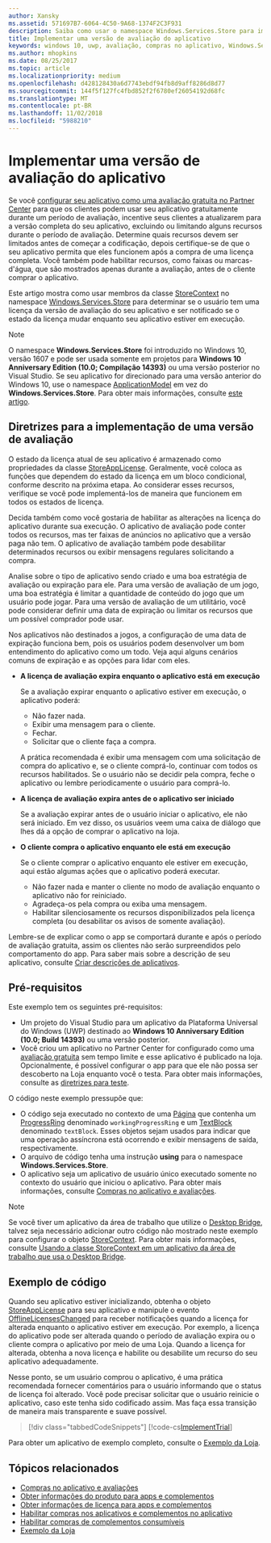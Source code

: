 ```yaml
---
author: Xansky
ms.assetid: 571697B7-6064-4C50-9A68-1374F2C3F931
description: Saiba como usar o namespace Windows.Services.Store para implementar uma versão de avaliação do seu aplicativo.
title: Implementar uma versão de avaliação do aplicativo
keywords: windows 10, uwp, avaliação, compras no aplicativo, Windows.Services.Store
ms.author: mhopkins
ms.date: 08/25/2017
ms.topic: article
ms.localizationpriority: medium
ms.openlocfilehash: d428128430a6d7743ebdf94fb8d9aff8286d8d77
ms.sourcegitcommit: 144f5f127fc4fbd852f2f6780ef26054192d68fc
ms.translationtype: MT
ms.contentlocale: pt-BR
ms.lasthandoff: 11/02/2018
ms.locfileid: "5988210"
---
```

# <a name="implement-a-trial-version-of-your-app"></a>Implementar uma versão de avaliação do aplicativo

Se você [configurar seu aplicativo como uma avaliação gratuita no Partner Center](../publish/set-app-pricing-and-availability.md#free-trial) para que os clientes podem usar seu aplicativo gratuitamente durante um período de avaliação, incentive seus clientes a atualizarem para a versão completa do seu aplicativo, excluindo ou limitando alguns recursos durante o período de avaliação. Determine quais recursos devem ser limitados antes de começar a codificação, depois certifique-se de que o seu aplicativo permita que eles funcionem após a compra de uma licença completa. Você também pode habilitar recursos, como faixas ou marcas-d'água, que são mostrados apenas durante a avaliação, antes de o cliente comprar o aplicativo.

Este artigo mostra como usar membros da classe [StoreContext](https://msdn.microsoft.com/library/windows/apps/windows.services.store.storecontext.aspx) no namespace [Windows.Services.Store](https://msdn.microsoft.com/library/windows/apps/windows.services.store.aspx) para determinar se o usuário tem uma licença da versão de avaliação do seu aplicativo e ser notificado se o estado da licença mudar enquanto seu aplicativo estiver em execução. 

> [!NOTE]
> O namespace **Windows.Services.Store** foi introduzido no Windows 10, versão 1607 e pode ser usada somente em projetos para **Windows 10 Anniversary Edition (10.0; Compilação 14393)** ou uma versão posterior no Visual Studio. Se seu aplicativo for direcionado para uma versão anterior do Windows 10, use o namespace [ApplicationModel](https://msdn.microsoft.com/library/windows/apps/windows.applicationmodel.store.aspx) em vez do **Windows.Services.Store**. Para obter mais informações, consulte [este artigo](exclude-or-limit-features-in-a-trial-version-of-your-app.md).

## <a name="guidelines-for-implementing-a-trial-version"></a>Diretrizes para a implementação de uma versão de avaliação

O estado da licença atual de seu aplicativo é armazenado como propriedades da classe [StoreAppLicense](https://msdn.microsoft.com/library/windows/apps/windows.services.store.storeapplicense.aspx). Geralmente, você coloca as funções que dependem do estado da licença em um bloco condicional, conforme descrito na próxima etapa. Ao considerar esses recursos, verifique se você pode implementá-los de maneira que funcionem em todos os estados de licença.

Decida também como você gostaria de habilitar as alterações na licença do aplicativo durante sua execução. O aplicativo de avaliação pode conter todos os recursos, mas ter faixas de anúncios no aplicativo que a versão paga não tem. O aplicativo de avaliação também pode desabilitar determinados recursos ou exibir mensagens regulares solicitando a compra.

Analise sobre o tipo de aplicativo sendo criado e uma boa estratégia de avaliação ou expiração para ele. Para uma versão de avaliação de um jogo, uma boa estratégia é limitar a quantidade de conteúdo do jogo que um usuário pode jogar. Para uma versão de avaliação de um utilitário, você pode considerar definir uma data de expiração ou limitar os recursos que um possível comprador pode usar.

Nos aplicativos não destinados a jogos, a configuração de uma data de expiração funciona bem, pois os usuários podem desenvolver um bom entendimento do aplicativo como um todo. Veja aqui alguns cenários comuns de expiração e as opções para lidar com eles.

-   **A licença de avaliação expira enquanto o aplicativo está em execução**

    Se a avaliação expirar enquanto o aplicativo estiver em execução, o aplicativo poderá:

    -   Não fazer nada.
    -   Exibir uma mensagem para o cliente.
    -   Fechar.
    -   Solicitar que o cliente faça a compra.

    A prática recomendada é exibir uma mensagem com uma solicitação de compra do aplicativo e, se o cliente comprá-lo, continuar com todos os recursos habilitados. Se o usuário não se decidir pela compra, feche o aplicativo ou lembre periodicamente o usuário para comprá-lo.

-   **A licença de avaliação expira antes de o aplicativo ser iniciado**

    Se a avaliação expirar antes de o usuário iniciar o aplicativo, ele não será iniciado. Em vez disso, os usuários veem uma caixa de diálogo que lhes dá a opção de comprar o aplicativo na loja.

-   **O cliente compra o aplicativo enquanto ele está em execução**

    Se o cliente comprar o aplicativo enquanto ele estiver em execução, aqui estão algumas ações que o aplicativo poderá executar.

    -   Não fazer nada e manter o cliente no modo de avaliação enquanto o aplicativo não for reiniciado.
    -   Agradeça-os pela compra ou exiba uma mensagem.
    -   Habilitar silenciosamente os recursos disponibilizados pela licença completa (ou desabilitar os avisos de somente avaliação).

Lembre-se de explicar como o app se comportará durante e após o período de avaliação gratuita, assim os clientes não serão surpreendidos pelo comportamento do app. Para saber mais sobre a descrição de seu aplicativo, consulte [Criar descrições de aplicativos](https://msdn.microsoft.com/library/windows/apps/mt148529).

## <a name="prerequisites"></a>Pré-requisitos

Este exemplo tem os seguintes pré-requisitos:
* Um projeto do Visual Studio para um aplicativo da Plataforma Universal do Windows (UWP) destinado ao **Windows 10 Anniversary Edition (10.0; Build 14393)** ou uma versão posterior.
* Você criou um aplicativo no Partner Center for configurado como uma [avaliação gratuita](https://msdn.microsoft.com/windows/uwp/publish/set-app-pricing-and-availability) sem tempo limite e esse aplicativo é publicado na loja. Opcionalmente, é possível configurar o app para que ele não possa ser descoberto na Loja enquanto você o testa. Para obter mais informações, consulte as [diretrizes para teste](in-app-purchases-and-trials.md#testing).

O código neste exemplo pressupõe que:
* O código seja executado no contexto de uma [Página](https://msdn.microsoft.com/library/windows/apps/windows.ui.xaml.controls.page.aspx) que contenha um [ProgressRing](https://msdn.microsoft.com/library/windows/apps/windows.ui.xaml.controls.progressring.aspx) denominado ```workingProgressRing``` e um [TextBlock](https://msdn.microsoft.com/library/windows/apps/windows.ui.xaml.controls.textblock.aspx) denominado ```textBlock```. Esses objetos sejam usados para indicar que uma operação assíncrona está ocorrendo e exibir mensagens de saída, respectivamente.
* O arquivo de código tenha uma instrução **using** para o namespace **Windows.Services.Store**.
* O aplicativo seja um aplicativo de usuário único executado somente no contexto do usuário que iniciou o aplicativo. Para obter mais informações, consulte [Compras no aplicativo e avaliações](in-app-purchases-and-trials.md#api_intro).

> [!NOTE]
> Se você tiver um aplicativo da área de trabalho que utilize o [Desktop Bridge](https://developer.microsoft.com/windows/bridges/desktop), talvez seja necessário adicionar outro código não mostrado neste exemplo para configurar o objeto [StoreContext](https://msdn.microsoft.com/library/windows/apps/windows.services.store.storecontext.aspx). Para obter mais informações, consulte [Usando a classe StoreContext em um aplicativo da área de trabalho que usa o Desktop Bridge](in-app-purchases-and-trials.md#desktop).

## <a name="code-example"></a>Exemplo de código

Quando seu aplicativo estiver inicializando, obtenha o objeto [StoreAppLicense](https://msdn.microsoft.com/library/windows/apps/windows.services.store.storeapplicense.aspx) para seu aplicativo e manipule o evento [OfflineLicensesChanged](https://docs.microsoft.com/uwp/api/windows.services.store.storecontext.offlinelicenseschanged) para receber notificações quando a licença for alterada enquanto o aplicativo estiver em execução. Por exemplo, a licença do aplicativo pode ser alterada quando o período de avaliação expira ou o cliente compra o aplicativo por meio de uma Loja. Quando a licença for alterada, obtenha a nova licença e habilite ou desabilite um recurso do seu aplicativo adequadamente.

Nesse ponto, se um usuário comprou o aplicativo, é uma prática recomendada fornecer comentários para o usuário informando que o status de licença foi alterado. Você pode precisar solicitar que o usuário reinicie o aplicativo, caso este tenha sido codificado assim. Mas faça essa transição de maneira mais transparente e suave possível.

> [!div class="tabbedCodeSnippets"]
[!code-cs[ImplementTrial](./code/InAppPurchasesAndLicenses_RS1/cs/ImplementTrialPage.xaml.cs#ImplementTrial)]

Para obter um aplicativo de exemplo completo, consulte o [Exemplo da Loja](https://github.com/Microsoft/Windows-universal-samples/tree/master/Samples/Store).

## <a name="related-topics"></a>Tópicos relacionados

* [Compras no aplicativo e avaliações](in-app-purchases-and-trials.md)
* [Obter informações do produto para apps e complementos](get-product-info-for-apps-and-add-ons.md)
* [Obter informações de licença para apps e complementos](get-license-info-for-apps-and-add-ons.md)
* [Habilitar compras nos aplicativos e complementos no aplicativo](enable-in-app-purchases-of-apps-and-add-ons.md)
* [Habilitar compras de complementos consumíveis](enable-consumable-add-on-purchases.md)
* [Exemplo da Loja](https://github.com/Microsoft/Windows-universal-samples/tree/master/Samples/Store)
